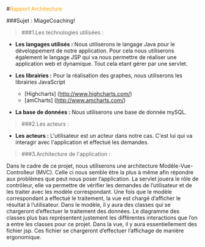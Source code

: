 #<span style="color:orange">Rapport Architecture</span>

###Sujet : MiageCoaching!

>###1.Les technologies utilisées :

* __Les langages utilisés  :__
Nous utiliserons le langage Java pour le développement de notre application. Pour cela nous utiliserons également 
le langage JSP qui va nous permettre de réaliser une application web et dynamique. Tout cela etant gérer par une servlet.


* __Les librairies  :__
Pour la réalisation des graphes, nous utiliserons les librairies JavaScript 
    * [Highcharts] (http://www.highcharts.com/)
    * [amCharts] (http://www.amcharts.com/) 
    
* __La base de données  :__
Nous utiliserons une base de donnée mySQL.

>###2.Les acteurs :
* __Les acteurs  :__
L'utilisateur est un acteur dans notre cas. C'est lui qui va interagir avec l'application et effectué les demandes. 

>###3.Architecture de l'application :

Dans le cadre de ce projet, nous utiliserons une architecture Modèle-Vue-Controlleur (MVC).
Celle ci nous semble être la plus à même afin répondre aux problèmes que peut nous poser l’application. 
La servlet jouera le rôle de contrôleur, elle va permettre de vérifier les demandes de l’utilisateur et de les traiter avec les modèle correspondant. Une fois que le modèle correspondant a effectué le traitement, la vue est chargé d’afficher le résultat à l’utilisateur.
Dans le modèle, il y aura des classes qui se chargeront d’effectuer le traitement des données. Le diagramme des classes plus bas représentent justement les différentes interactions que l’on a entre les classes pour ce projet.
Dans la vue, il y aura essentiellement des fichier jsp. Ces fichier se chargeront d’effectuer l’affichage de manière ergonomique.